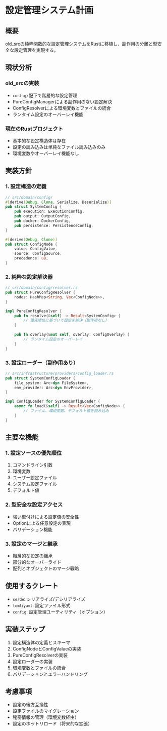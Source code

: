 # 設定管理システム計画

## 概要
old_srcの純粋関数的な設定管理システムをRustに移植し、副作用の分離と型安全な設定管理を実現する。

## 現状分析
### old_srcの実装
- `config/`配下で階層的な設定管理
- PureConfigManagerによる副作用のない設定解決
- ConfigResolverによる環境変数とファイルの統合
- ランタイム設定のオーバーレイ機能

### 現在のRustプロジェクト
- 基本的な設定構造体は存在
- 設定の読み込みは単純なファイル読み込みのみ
- 環境変数やオーバーレイ機能なし

## 実装方針
### 1. 設定構造の定義
```rust
// src/domain/config/
#[derive(Debug, Clone, Serialize, Deserialize)]
pub struct SystemConfig {
    pub execution: ExecutionConfig,
    pub output: OutputConfig,
    pub docker: DockerConfig,
    pub persistence: PersistenceConfig,
}

#[derive(Debug, Clone)]
pub struct ConfigNode {
    value: ConfigValue,
    source: ConfigSource,
    precedence: u8,
}
```

### 2. 純粋な設定解決器
```rust
// src/domain/config/resolver.rs
pub struct PureConfigResolver {
    nodes: HashMap<String, Vec<ConfigNode>>,
}

impl PureConfigResolver {
    pub fn resolve(&self) -> Result<SystemConfig> {
        // 優先順位に基づいて設定を解決（副作用なし）
    }
    
    pub fn overlay(&mut self, overlay: ConfigOverlay) {
        // ランタイム設定のオーバーレイ
    }
}
```

### 3. 設定ローダー（副作用あり）
```rust
// src/infrastructure/providers/config_loader.rs
pub struct SystemConfigLoader {
    file_system: Arc<dyn FileSystem>,
    env_provider: Arc<dyn EnvProvider>,
}

impl ConfigLoader for SystemConfigLoader {
    async fn load(&self) -> Result<Vec<ConfigNode>> {
        // ファイル、環境変数、デフォルト値を読み込み
    }
}
```

## 主要な機能
### 1. 設定ソースの優先順位
1. コマンドライン引数
2. 環境変数
3. ユーザー設定ファイル
4. システム設定ファイル
5. デフォルト値

### 2. 型安全な設定アクセス
- 強い型付けによる設定値の安全性
- Option<T>による任意設定の表現
- バリデーション機能

### 3. 設定のマージと継承
- 階層的な設定の継承
- 部分的なオーバーライド
- 配列とオブジェクトのマージ戦略

## 使用するクレート
- `serde`: シリアライズ/デシリアライズ
- `toml`/`yaml`: 設定ファイル形式
- `config`: 設定管理ユーティリティ（オプション）

## 実装ステップ
1. 設定構造体の定義とスキーマ
2. ConfigNodeとConfigValueの実装
3. PureConfigResolverの実装
4. 設定ローダーの実装
5. 環境変数とファイルの統合
6. バリデーションとエラーハンドリング

## 考慮事項
- 設定の後方互換性
- 設定ファイルのマイグレーション
- 秘密情報の管理（環境変数経由）
- 設定のホットリロード（将来的な拡張）